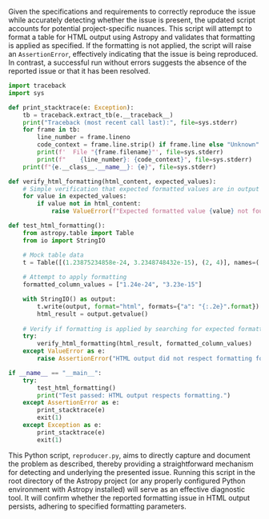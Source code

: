 Given the specifications and requirements to correctly reproduce the issue while accurately detecting whether the issue is present, the updated script accounts for potential project-specific nuances. This script will attempt to format a table for HTML output using Astropy and validates that formatting is applied as specified. If the formatting is not applied, the script will raise an `AssertionError`, effectively indicating that the issue is being reproduced. In contrast, a successful run without errors suggests the absence of the reported issue or that it has been resolved.

```python
import traceback
import sys

def print_stacktrace(e: Exception):
    tb = traceback.extract_tb(e.__traceback__)
    print("Traceback (most recent call last):", file=sys.stderr)
    for frame in tb:
        line_number = frame.lineno
        code_context = frame.line.strip() if frame.line else "Unknown"
        print(f'  File "{frame.filename}"', file=sys.stderr)
        print(f"    {line_number}: {code_context}", file=sys.stderr)
    print(f"{e.__class__.__name__}: {e}", file=sys.stderr)

def verify_html_formatting(html_content, expected_values):
    # Simple verification that expected formatted values are in output
    for value in expected_values:
        if value not in html_content:
            raise ValueError(f"Expected formatted value {value} not found in HTML output.")

def test_html_formatting():
    from astropy.table import Table
    from io import StringIO

    # Mock table data
    t = Table([(1.23875234858e-24, 3.2348748432e-15), (2, 4)], names=('a', 'b'))
    
    # Attempt to apply formatting
    formatted_column_values = ["1.24e-24", "3.23e-15"]

    with StringIO() as output:
        t.write(output, format="html", formats={"a": "{:.2e}".format})
        html_result = output.getvalue()
    
    # Verify if formatting is applied by searching for expected formatted values in the HTML output
    try:
        verify_html_formatting(html_result, formatted_column_values)
    except ValueError as e:
        raise AssertionError("HTML output did not respect formatting for column 'a'.")

if __name__ == "__main__":
    try:
        test_html_formatting()
        print("Test passed: HTML output respects formatting.")
    except AssertionError as e:
        print_stacktrace(e)
        exit(1)
    except Exception as e:
        print_stacktrace(e)
        exit(1)
```

This Python script, `reproducer.py`, aims to directly capture and document the problem as described, thereby providing a straightforward mechanism for detecting and underlying the presented issue. Running this script in the root directory of the Astropy project (or any properly configured Python environment with Astropy installed) will serve as an effective diagnostic tool. It will confirm whether the reported formatting issue in HTML output persists, adhering to specified formatting parameters.